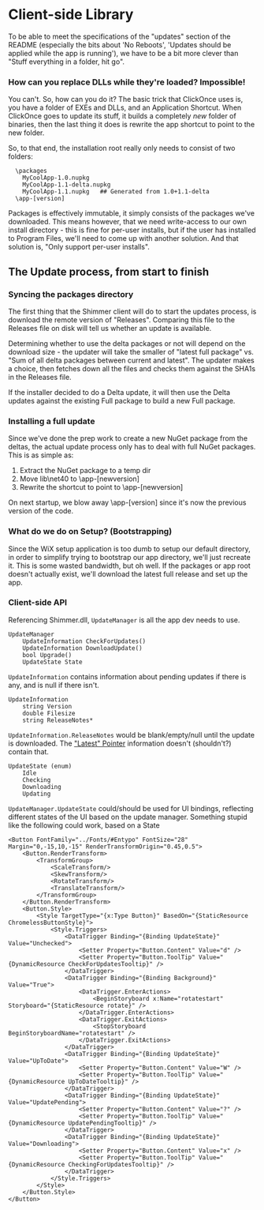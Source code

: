 # Client-side Library

To be able to meet the specifications of the "updates" section of the README
(especially the bits about 'No Reboots', 'Updates should be applied while the
app is running'), we have to be a bit more clever than "Stuff everything in a
folder, hit go".

### How can you replace DLLs while they're loaded? Impossible!

You can't. So, how can you do it? The basic trick that ClickOnce uses is, you
have a folder of EXEs and DLLs, and an Application Shortcut. When ClickOnce
goes to update its stuff, it builds a completely *new* folder of binaries,
then the last thing it does is rewrite the app shortcut to point to the new
folder.

So, to that end, the installation root really only needs to consist of two
folders:

```
  \packages
    MyCoolApp-1.0.nupkg
    MyCoolApp-1.1-delta.nupkg
    MyCoolApp-1.1.nupkg   ## Generated from 1.0+1.1-delta
  \app-[version]
```

Packages is effectively immutable, it simply consists of the packages we've
downloaded. This means however, that we need write-access to our own install
directory - this is fine for per-user installs, but if the user has installed
to Program Files, we'll need to come up with another solution. And that
solution is, "Only support per-user installs".

## The Update process, from start to finish

### Syncing the packages directory

The first thing that the Shimmer client will do to start the updates process, is
download the remote version of "Releases". Comparing this file to the Releases
file on disk will tell us whether an update is available.

Determining whether to use the delta packages or not will depend on the
download size - the updater will take the smaller of "latest full package" vs.
"Sum of all delta packages between current and latest". The updater makes a
choice, then fetches down all the files and checks them against the SHA1s in
the Releases file.

If the installer decided to do a Delta update, it will then use the Delta
updates against the existing Full package to build a new Full package.

### Installing a full update

Since we've done the prep work to create a new NuGet package from the deltas,
the actual update process only has to deal with full NuGet packages. This is
as simple as:

1. Extract the NuGet package to a temp dir
1. Move lib\net40 to \app-[newversion]
1. Rewrite the shortcut to point to \app-[newversion]

On next startup, we blow away \app-[version] since it's now the previous
version of the code.

### What do we do on Setup? (Bootstrapping)

Since the WiX setup application is too dumb to setup our default directory, in
order to simplify trying to bootstrap our app directory, we'll just recreate
it. This is some wasted bandwidth, but oh well. If the packages or app root
doesn't actually exist, we'll download the latest full release and set up the
app.

### Client-side API
Referencing Shimmer.dll, `UpdateManager` is all the app dev needs to use.

	UpdateManager
		UpdateInformation CheckForUpdates()
		UpdateInformation DownloadUpdate()
		bool Upgrade()
		UpdateState State
		
`UpdateInformation` contains information about pending updates if there is
any, and is null if there isn't.

	UpdateInformation
		string Version
		double Filesize
		string ReleaseNotes*
		
`UpdateInformation.ReleaseNotes` would be blank/empty/null until the update is
downloaded. The ["Latest" Pointer](Implementation.md) information doesn't
(shouldn't?) contain that.
		
	UpdateState (enum)
		Idle
		Checking
		Downloading
		Updating
		
`UpdateManager.UpdateState` could/should be used for UI bindings, reflecting
different states of the UI based on the update manager. Something stupid like
the following could work, based on a State

	<Button FontFamily="../Fonts/#Entypo" FontSize="28" Margin="0,-15,10,-15" RenderTransformOrigin="0.45,0.5">
        <Button.RenderTransform>
            <TransformGroup>
                <ScaleTransform/>
                <SkewTransform/>
                <RotateTransform/>
                <TranslateTransform/>
            </TransformGroup>
        </Button.RenderTransform>
        <Button.Style>
            <Style TargetType="{x:Type Button}" BasedOn="{StaticResource ChromelessButtonStyle}">
                <Style.Triggers>
                    <DataTrigger Binding="{Binding UpdateState}" Value="Unchecked">
                        <Setter Property="Button.Content" Value="d" />
                        <Setter Property="Button.ToolTip" Value="{DynamicResource CheckForUpdatesTooltip}" />
                    </DataTrigger>
                    <DataTrigger Binding="{Binding Background}" Value="True">
                        <DataTrigger.EnterActions>
                            <BeginStoryboard x:Name="rotatestart" Storyboard="{StaticResource rotate}" />
                        </DataTrigger.EnterActions>
                        <DataTrigger.ExitActions>
                            <StopStoryboard BeginStoryboardName="rotatestart" />
                        </DataTrigger.ExitActions>
                    </DataTrigger>
                    <DataTrigger Binding="{Binding UpdateState}" Value="UpToDate">
                        <Setter Property="Button.Content" Value="W" />
                        <Setter Property="Button.ToolTip" Value="{DynamicResource UpToDateTooltip}" />
                    </DataTrigger>
                    <DataTrigger Binding="{Binding UpdateState}" Value="UpdatePending">
                        <Setter Property="Button.Content" Value="?" />
                        <Setter Property="Button.ToolTip" Value="{DynamicResource UpdatePendingTooltip}" />
                    </DataTrigger>
                    <DataTrigger Binding="{Binding UpdateState}" Value="Downloading">
                        <Setter Property="Button.Content" Value="x" />
                        <Setter Property="Button.ToolTip" Value="{DynamicResource CheckingForUpdatesTooltip}" />
                    </DataTrigger>
                </Style.Triggers>
            </Style>
        </Button.Style>
    </Button>

